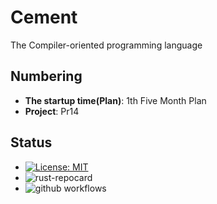 # Cement

The Compiler-oriented programming language

## Numbering

+ **The startup time(Plan)**: 1th Five Month Plan
+ **Project**: Pr14

## Status

+ [![License: MIT](https://img.shields.io/badge/License-MIT-yellow.svg)](https://opensource.org/licenses/MIT)
+ ![rust-repocard](https://rust-reportcard.xuri.me/badge/github.com/zhihang-liu/cement)
+ ![github workflows](https://github.com/zhihang-liu/cement/workflows/Rust/badge.svg)
